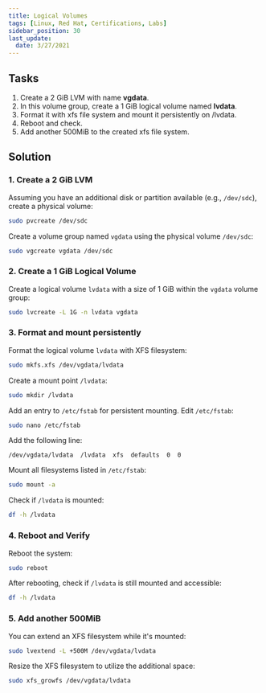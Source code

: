 ```yaml
---
title: Logical Volumes
tags: [Linux, Red Hat, Certifications, Labs]
sidebar_position: 30
last_update:
  date: 3/27/2021
---
```


## Tasks

1. Create a 2 GiB LVM with name **vgdata**.
2. In this volume group, create a 1 GiB logical volume named **lvdata**.
3. Format it with xfs file system and mount it persistently on /lvdata.
4. Reboot and check.
5. Add another 500MiB to the created xfs file system.

## Solution

### 1. Create a 2 GiB LVM 

Assuming you have an additional disk or partition available (e.g., `/dev/sdc`), create a physical volume:

```bash
sudo pvcreate /dev/sdc
```

Create a volume group named `vgdata` using the physical volume `/dev/sdc`:

```bash
sudo vgcreate vgdata /dev/sdc
```

### 2. Create a 1 GiB Logical Volume

Create a logical volume `lvdata` with a size of 1 GiB within the `vgdata` volume group:

```bash
sudo lvcreate -L 1G -n lvdata vgdata
```


### 3. Format and mount persistently 

Format the logical volume `lvdata` with XFS filesystem:

```bash
sudo mkfs.xfs /dev/vgdata/lvdata
```

Create a mount point `/lvdata`:

```bash
sudo mkdir /lvdata
```

Add an entry to `/etc/fstab` for persistent mounting. Edit `/etc/fstab`:

```bash
sudo nano /etc/fstab
```

Add the following line:

```fstab
/dev/vgdata/lvdata  /lvdata  xfs  defaults  0  0
```

Mount all filesystems listed in `/etc/fstab`:

```bash
sudo mount -a
```

Check if `/lvdata` is mounted:

```bash
df -h /lvdata
```


### 4. Reboot and Verify

Reboot the system:

```bash
sudo reboot
```

After rebooting, check if `/lvdata` is still mounted and accessible:

```bash
df -h /lvdata
```


### 5. Add another 500MiB 

You can extend an XFS filesystem while it's mounted:

```bash
sudo lvextend -L +500M /dev/vgdata/lvdata
```

Resize the XFS filesystem to utilize the additional space:

```bash
sudo xfs_growfs /dev/vgdata/lvdata
```